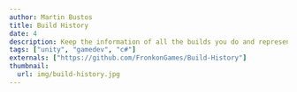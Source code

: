 ```yaml
---
author: Martin Bustos
title: Build History
date: 4
description: Keep the information of all the builds you do and represents their data in graphs
tags: ["unity", "gamedev", "c#"]
externals: ["https://github.com/FronkonGames/Build-History"]
thumbnail:
  url: img/build-history.jpg
---
```

